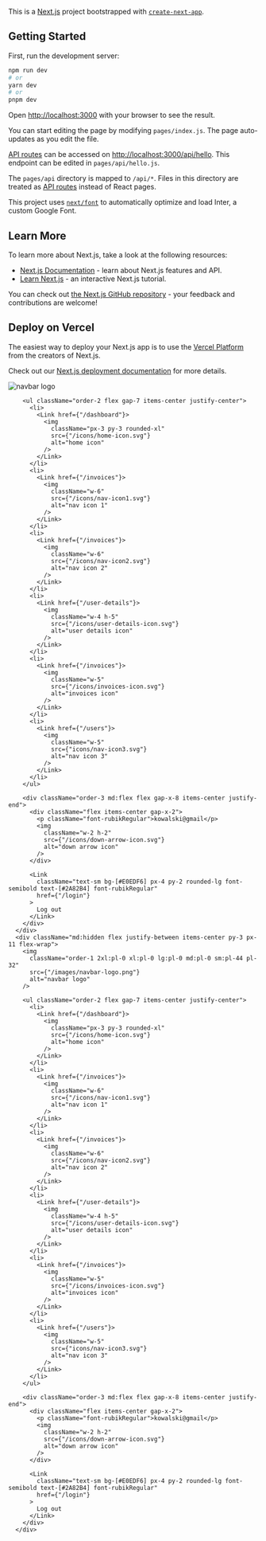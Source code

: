 This is a [Next.js](https://nextjs.org/) project bootstrapped with [`create-next-app`](https://github.com/vercel/next.js/tree/canary/packages/create-next-app).

## Getting Started

First, run the development server:

```bash
npm run dev
# or
yarn dev
# or
pnpm dev
```

Open [http://localhost:3000](http://localhost:3000) with your browser to see the result.

You can start editing the page by modifying `pages/index.js`. The page auto-updates as you edit the file.

[API routes](https://nextjs.org/docs/api-routes/introduction) can be accessed on [http://localhost:3000/api/hello](http://localhost:3000/api/hello). This endpoint can be edited in `pages/api/hello.js`.

The `pages/api` directory is mapped to `/api/*`. Files in this directory are treated as [API routes](https://nextjs.org/docs/api-routes/introduction) instead of React pages.

This project uses [`next/font`](https://nextjs.org/docs/basic-features/font-optimization) to automatically optimize and load Inter, a custom Google Font.

## Learn More

To learn more about Next.js, take a look at the following resources:

- [Next.js Documentation](https://nextjs.org/docs) - learn about Next.js features and API.
- [Learn Next.js](https://nextjs.org/learn) - an interactive Next.js tutorial.

You can check out [the Next.js GitHub repository](https://github.com/vercel/next.js/) - your feedback and contributions are welcome!

## Deploy on Vercel

The easiest way to deploy your Next.js app is to use the [Vercel Platform](https://vercel.com/new?utm_medium=default-template&filter=next.js&utm_source=create-next-app&utm_campaign=create-next-app-readme) from the creators of Next.js.

Check out our [Next.js deployment documentation](https://nextjs.org/docs/deployment) for more details.


<p className="2xl:text-blue-400 xl:text-red-400 lg:text-yellow-400 md:text-green-400 sm:text-purple-400 text-orange-400 font-semibold pt-2">

  <div className="md:flex hidden justify-between items-center py-3 px-11 flex-wrap">
        <img
          className="order-1 2xl:pl-0 xl:pl-0 lg:pl-0 md:pl-0 sm:pl-44 pl-32"
          src={"/images/navbar-logo.png"}
          alt="navbar logo"
        />

        <ul className="order-2 flex gap-7 items-center justify-center">
          <li>
            <Link href={"/dashboard"}>
              <img
                className="px-3 py-3 rounded-xl"
                src={"/icons/home-icon.svg"}
                alt="home icon"
              />
            </Link>
          </li>
          <li>
            <Link href={"/invoices"}>
              <img
                className="w-6"
                src={"/icons/nav-icon1.svg"}
                alt="nav icon 1"
              />
            </Link>
          </li>
          <li>
            <Link href={"/invoices"}>
              <img
                className="w-6"
                src={"/icons/nav-icon2.svg"}
                alt="nav icon 2"
              />
            </Link>
          </li>
          <li>
            <Link href={"/user-details"}>
              <img
                className="w-4 h-5"
                src={"/icons/user-details-icon.svg"}
                alt="user details icon"
              />
            </Link>
          </li>
          <li>
            <Link href={"/invoices"}>
              <img
                className="w-5"
                src={"/icons/invoices-icon.svg"}
                alt="invoices icon"
              />
            </Link>
          </li>
          <li>
            <Link href={"/users"}>
              <img
                className="w-5"
                src={"icons/nav-icon3.svg"}
                alt="nav icon 3"
              />
            </Link>
          </li>
        </ul>

        <div className="order-3 md:flex flex gap-x-8 items-center justify-end">
          <div className="flex items-center gap-x-2">
            <p className="font-rubikRegular">kowalski@gmail</p>
            <img
              className="w-2 h-2"
              src={"/icons/down-arrow-icon.svg"}
              alt="down arrow icon"
            />
          </div>

          <Link
            className="text-sm bg-[#E0EDF6] px-4 py-2 rounded-lg font-semibold text-[#2A82B4] font-rubikRegular"
            href={"/login"}
          >
            Log out
          </Link>
        </div>
      </div>
      <div className="md:hidden flex justify-between items-center py-3 px-11 flex-wrap">
        <img
          className="order-1 2xl:pl-0 xl:pl-0 lg:pl-0 md:pl-0 sm:pl-44 pl-32"
          src={"/images/navbar-logo.png"}
          alt="navbar logo"
        />

        <ul className="order-2 flex gap-7 items-center justify-center">
          <li>
            <Link href={"/dashboard"}>
              <img
                className="px-3 py-3 rounded-xl"
                src={"/icons/home-icon.svg"}
                alt="home icon"
              />
            </Link>
          </li>
          <li>
            <Link href={"/invoices"}>
              <img
                className="w-6"
                src={"/icons/nav-icon1.svg"}
                alt="nav icon 1"
              />
            </Link>
          </li>
          <li>
            <Link href={"/invoices"}>
              <img
                className="w-6"
                src={"/icons/nav-icon2.svg"}
                alt="nav icon 2"
              />
            </Link>
          </li>
          <li>
            <Link href={"/user-details"}>
              <img
                className="w-4 h-5"
                src={"/icons/user-details-icon.svg"}
                alt="user details icon"
              />
            </Link>
          </li>
          <li>
            <Link href={"/invoices"}>
              <img
                className="w-5"
                src={"/icons/invoices-icon.svg"}
                alt="invoices icon"
              />
            </Link>
          </li>
          <li>
            <Link href={"/users"}>
              <img
                className="w-5"
                src={"icons/nav-icon3.svg"}
                alt="nav icon 3"
              />
            </Link>
          </li>
        </ul>

        <div className="order-3 md:flex flex gap-x-8 items-center justify-end">
          <div className="flex items-center gap-x-2">
            <p className="font-rubikRegular">kowalski@gmail</p>
            <img
              className="w-2 h-2"
              src={"/icons/down-arrow-icon.svg"}
              alt="down arrow icon"
            />
          </div>

          <Link
            className="text-sm bg-[#E0EDF6] px-4 py-2 rounded-lg font-semibold text-[#2A82B4] font-rubikRegular"
            href={"/login"}
          >
            Log out
          </Link>
        </div>
      </div>